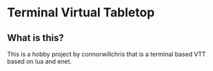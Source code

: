 # Terminal Virtual Tabletop

## What is this?

This is a hobby project by connorwillchris that is a terminal based VTT based on lua
and enet.
